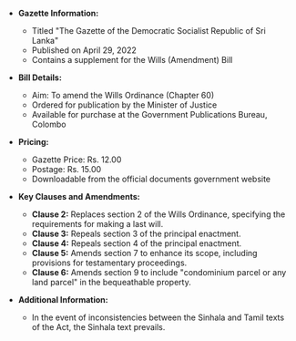 - **Gazette Information:**
  - Titled "The Gazette of the Democratic Socialist Republic of Sri Lanka"
  - Published on April 29, 2022
  - Contains a supplement for the Wills (Amendment) Bill

- **Bill Details:**
  - Aim: To amend the Wills Ordinance (Chapter 60)
  - Ordered for publication by the Minister of Justice
  - Available for purchase at the Government Publications Bureau, Colombo

- **Pricing:**
  - Gazette Price: Rs. 12.00
  - Postage: Rs. 15.00
  - Downloadable from the official documents government website

- **Key Clauses and Amendments:**
  - **Clause 2:** Replaces section 2 of the Wills Ordinance, specifying the requirements for making a last will.
  - **Clause 3:** Repeals section 3 of the principal enactment.
  - **Clause 4:** Repeals section 4 of the principal enactment.
  - **Clause 5:** Amends section 7 to enhance its scope, including provisions for testamentary proceedings.
  - **Clause 6:** Amends section 9 to include "condominium parcel or any land parcel" in the bequeathable property.

- **Additional Information:**
  - In the event of inconsistencies between the Sinhala and Tamil texts of the Act, the Sinhala text prevails.